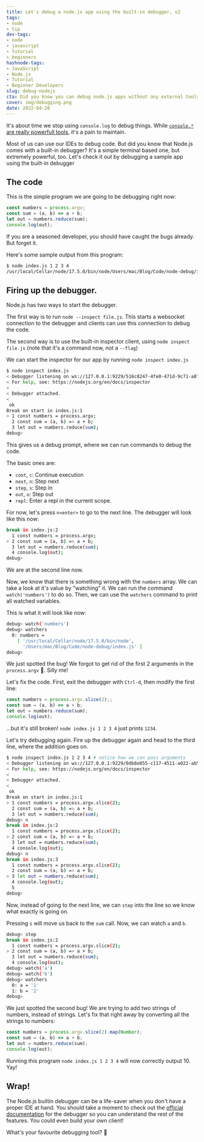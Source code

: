 ```yaml
---
title: Let's debug a node.js app using the built-in debugger, v2
tags:
- node
- tip
dev-tags: 
- node
- javascript
- tutorial
- beginners
hashnode-tags:
- JavaScript
- Node.js
- Tutorial
- Beginner Developers
slug: debug-nodejs
cta: Did you know you can debug node.js apps without any external tools, just with the node CLI? Yes!
cover: img/debugging.png
date: 2022-04-28
---
```


It's about time we stop using `console.log` to debug things. While [`console.*` are really powerfull tools](https://blog.siddu.tech/7-console-log-alternatives), it's a pain to maintain.

Most of us can use our IDEs to debug code. But did you know that Node.js comes with a built-in debugger? It's a simple terminal based one, but extremely powerful, too. Let's check it out by debugging a sample app using the built-in debugger

## The code

This is the simple program we are going to be debugging right now:

```javascript
const numbers = process.argv;
const sum = (a, b) => a + b;
let out = numbers.reduce(sum);
console.log(out);
```

If you are a seasoned developer, you should have caught the bugs already. But forget it.

Here's some sample output from this program:

```bash
$ node index.js 1 2 3 4
/usr/local/Cellar/node/17.5.0/bin/node/Users/mac/Blog/Code/node-debug/index.js1234
```

## Firing up the debugger.

Node.js has two ways to start the debugger.

The first way is to run `node --inspect file.js`. This starts a websocket connection to the debugger and clients can use this connection to debug the code.

The second way is to use the built-in inspector client, using `node inspect file.js` (note that it's a command now, not a `--flag`)

We can start the inspector for our app by running `node inspect index.js`

```bash
$ node inspect index.js
< Debugger listening on ws://127.0.0.1:9229/516c8247-4fe0-471d-9c71-a87aa191b256
< For help, see: https://nodejs.org/en/docs/inspector
<
< Debugger attached.
<
 ok
Break on start in index.js:1
> 1 const numbers = process.argv;
  2 const sum = (a, b) => a + b;
  3 let out = numbers.reduce(sum);
debug>
```

This gives us a debug prompt, where we can run commands to debug the code.

The basic ones are:

- `cont`, `c`: Continue execution
- `next`, `n`: Step next
- `step`, `s`: Step in
- `out`, `o`: Step out
- `repl`: Enter a repl in the current scope.

For now, let's press `n<enter>` to go to the next line.
The debugger will look like this now:

```bash
break in index.js:2
  1 const numbers = process.argv;
> 2 const sum = (a, b) => a + b;
  3 let out = numbers.reduce(sum);
  4 console.log(out);
debug>
```

We are at the second line now.

Now, we know that there is something wrong with the `numbers` array. We can take a look at it's value by "watching" it. We can run the command `watch('numbers')` to do so. Then, we can use the `watchers` command to print all watched variables. 

This is what it will look like now:

```bash
debug> watch('numbers')
debug> watchers
  0: numbers =
    [ '/usr/local/Cellar/node/17.5.0/bin/node',
      '/Users/mac/Blog/Code/node-debug/index.js' ]
debug>
```

We just spotted the bug! We forgot to get rid of the first 2 arguments in the `process.argv` 🤦. Silly me!

Let's fix the code. First, exit the debugger with `Ctrl-d`, then modify the first line:

```javascript
const numbers = process.argv.slice(2);;
const sum = (a, b) => a + b;
let out = numbers.reduce(sum);
console.log(out);
```

...but it's still broken! `node index.js 1 2 3 4` just prints `1234`.

Let's try debugging again. Fire up the debugger again and head to the third line, where the addition goes on.

```bash
$ node inspect index.js 1 2 3 4 # notice how we can pass arguments
< Debugger listening on ws://127.0.0.1:9229/0db8e855-c117-4511-a022-ab5c908cff46
< For help, see: https://nodejs.org/en/docs/inspector
<
< Debugger attached.
<
 ok
Break on start in index.js:1
> 1 const numbers = process.argv.slice(2);
  2 const sum = (a, b) => a + b;
  3 let out = numbers.reduce(sum);
debug> n
break in index.js:2
  1 const numbers = process.argv.slice(2);
> 2 const sum = (a, b) => a + b;
  3 let out = numbers.reduce(sum);
  4 console.log(out);
debug> n
break in index.js:3
  1 const numbers = process.argv.slice(2);
  2 const sum = (a, b) => a + b;
> 3 let out = numbers.reduce(sum);
  4 console.log(out);
  5
debug>
```

Now, instead of going to the next line, we can `step` into the line so we know what exactly is going on.

Pressing `s` will move us back to the `sum` call. Now, we can watch `a` and `b`.

```bash
debug> step
break in index.js:2
  1 const numbers = process.argv.slice(2);
> 2 const sum = (a, b) => a + b;
  3 let out = numbers.reduce(sum);
  4 console.log(out);
debug> watch('a')
debug> watch('b')
debug> watchers
  0: a = '1'
  1: b = '2'
debug>
```

We just spotted the second bug! We are trying to add two strings of numbers, instead of strings. Let's fix that right away by converting all the strings to numbers:

```javascript
const numbers = process.argv.slice(2).map(Number);
const sum = (a, b) => a + b;
let out = numbers.reduce(sum);
console.log(out);
```

Running this program `node index.js 1 2 3 4` will now correctly output 10. Yay!

## Wrap!

The Node.js builtin debugger can be a life-saver when you don't have a proper IDE at hand. You should take a moment to check out the [official documentation](https://nodejs.org/api/debugger.html) for the debugger so you can understand the rest of the features. You could even build your own client!

What's your favourite debugging tool? 👀

